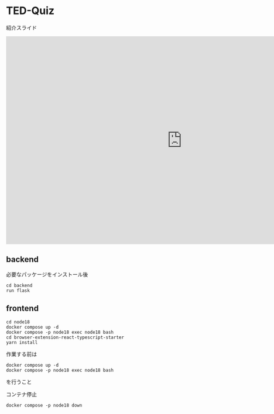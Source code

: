 # TED-Quiz
紹介スライド

<iframe src="https://docs.google.com/presentation/d/e/2PACX-1vTF1o_Bko4Y0gO_4D_Kap3ajTQjRpjoD0aaq9UKV5QGkrqZHHRHF2_CBuXj7N_cnuQ69mKQCNdMa-8Y/embed?start=false&loop=false&delayms=3000" frameborder="0" width="960" height="569" allowfullscreen="true" mozallowfullscreen="true" webkitallowfullscreen="true"></iframe>

## backend
必要なパッケージをインストール後
```
cd backend
run flask
```

## frontend
```
cd node18
docker compose up -d
docker compose -p node18 exec node18 bash
cd browser-extension-react-typescript-starter
yarn install
```

作業する前は
```
docker compose up -d
docker compose -p node18 exec node18 bash
```
を行うこと

コンテナ停止
```
docker compose -p node18 down 
```
